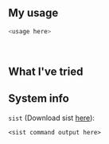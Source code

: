 ## My usage
```js
<usage here>
```

<br>

## What I've tried

## System info
`sist` (Download sist [here](https://github.com/dawsonbotsford/sist)):
```shell
<sist command output here>

```

